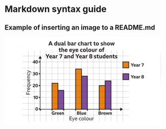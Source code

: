 # Markdown syntax guide

## Example of inserting an image to a README.md

![Bar Chart Visualising Data](example.png)
